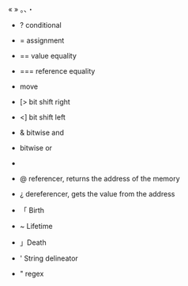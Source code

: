 « » 
。、・
* ? conditional
* = assignment
* == value equality
* === reference equality
* move

* [> bit shift right
* <] bit shift left
* & bitwise and
*  bitwise or
* 

* @ referencer, returns the address of the memory
* ¿ dereferencer, gets the value from the address


* 「 Birth
*  ~ Lifetime
*  」Death

* ' String delineator
* " regex 